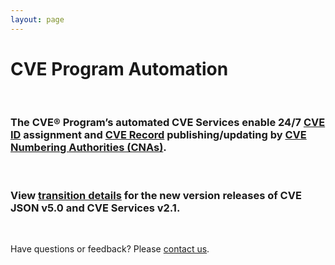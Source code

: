 ```yaml
---
layout: page
---
```


<h1 class="site-title">CVE Program Automation</h1>
<br>
<div class="jumbotron">
  <h3>The CVE® Program’s automated CVE Services enable 24/7 <a href="https://www.cve.org/ResourcesSupport/Glossary?activeTerm=glossaryCVEID">CVE ID</a> assignment and <a href="https://www.cve.org/ResourcesSupport/Glossary?activeTerm=glossaryRecord">CVE Record</a> publishing/updating by <a href="https://www.cve.org/ProgramOrganization/CNAs">CVE Numbering Authorities (CNAs)</a>.</h3>
  <br>
  <h3>View <a href="https://cveproject.github.io/automation-transition">transition details</a> for the new version releases of CVE JSON v5.0 and CVE Services v2.1.</h3>
  <br>
</div>

<p class="lead text-center">Have questions or feedback? Please <a href="https://cveform.mitre.org/">contact us</a>.</p>
